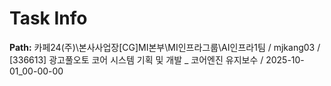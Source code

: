 # Task Info

**Path:** 카페24(주)\본사사업장\[CG]MI본부\MI인프라그룹\AI인프라1팀 / mjkang03 / [336613] 광고풀오토 코어 시스템 기획 및 개발 _ 코어엔진 유지보수 / 2025-10-01_00-00-00

